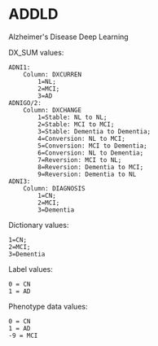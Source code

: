 # ADDLD

Alzheimer's Disease Deep Learning

DX_SUM values:

    ADNI1:
        Column: DXCURREN
            1=NL;
            2=MCI;
            3=AD
    ADNIGO/2:
        Column: DXCHANGE
            1=Stable: NL to NL;
            2=Stable: MCI to MCI;
            3=Stable: Dementia to Dementia;
            4=Conversion: NL to MCI;
            5=Conversion: MCI to Dementia;
            6=Conversion: NL to Dementia;
            7=Reversion: MCI to NL;
            8=Reversion: Dementia to MCI;
            9=Reversion: Dementia to NL
    ADNI3:
        Column: DIAGNOSIS
            1=CN;
            2=MCI;
            3=Dementia

Dictionary values:

    1=CN;
    2=MCI;
    3=Dementia


Label values:

    0 = CN
    1 = AD

Phenotype data values:

    0 = CN
    1 = AD
    -9 = MCI
